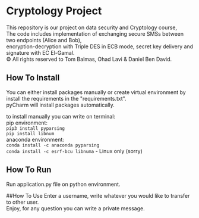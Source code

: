 # Cryptology Project

This repository is our project on data security and Cryptology course, </br>
The code includes implementation of exchanging secure SMSs between two endpoints (Alice and Bob),  </br>
encryption-decryption with Triple DES in ECB mode, secret key delivery and signature with EC El-Gamal. </br>
© All rights reserved to Tom Balmas, Ohad Lavi & Daniel Ben David. </br>
 


## How To Install
You can either install packages manually or create virtual environment by install the requirements in the "requirements.txt". </br>
pyCharm will install packages automatically.

to install manually you can write on terminal: </br>
pip environment:</br>
`pip3 install pyparsing` </br>
`pip install libnum` </br>
anaconda environment:</br>
`conda install -c anaconda pyparsing`</br>
`conda install -c esrf-bcu libnuma` - Linux only (sorry)

## How To Run

Run application.py file on python environment. </br>

##How To Use 
Enter a username, write whatever you would like to transfer to other user.</br>
Enjoy, for any question you can write a private message.

